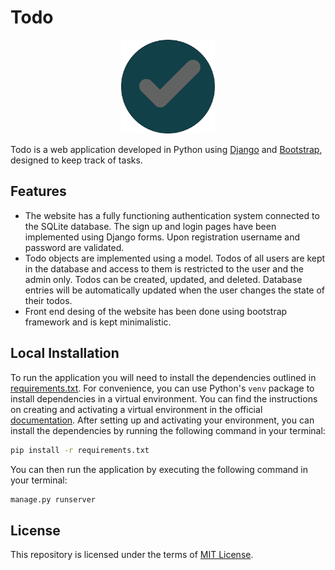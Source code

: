 # Todo

<p alt="logo" align="center"><a href="https://github.com/rmanaem/todo/blob/master/todo/static/logo.png"><img src="https://github.com/rmanaem/todo/blob/master/todo/static/logo.png?raw=true" width=150/></a></p>

Todo is a web application developed in Python using [Django](https://www.djangoproject.com/) and [Bootstrap](https://getbootstrap.com/docs/), designed to keep track of tasks.

## Features

- The website has a fully functioning authentication system connected to the SQLite database. The sign up and login pages have been implemented using Django forms. Upon registration username and password are validated.
- Todo objects are implemented using a model. Todos of all users are kept in the database and access to them is restricted to the user and the admin only. Todos can be created, updated, and deleted. Database entries will be automatically updated when the user changes the state of their todos.
- Front end desing of the website has been done using bootstrap framework and is kept minimalistic.

## Local Installation

To run the application you will need to install the dependencies outlined in [requirements.txt](requirements.txt). For convenience, you can use Python's `venv` package to install dependencies in a virtual environment. You can find the instructions on creating and activating a virtual environment in the official [documentation](https://docs.python.org/3.10/library/venv.html). After setting up and activating your environment, you can install the dependencies by running the following command in your terminal:

```bash
pip install -r requirements.txt
```

You can then run the application by executing the following command in your terminal:

```bash
manage.py runserver
```

## License

This repository is licensed under the terms of [MIT License](LICENSE).
